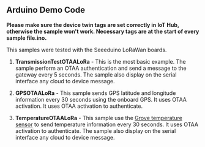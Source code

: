## Arduino Demo Code

__Please make sure the device twin tags are set correctly in IoT Hub, otherwise the sample won't work. Necessary tags are at the start of every sample file.ino.__

This samples were tested with the Seeeduino LoRaWan boards.

1. **TransmissionTestOTAALoRa** - This is the most basic example. The sample perform an OTAA authentication and send a message to the gateway every 5 seconds. The sample also display on the serial interface any cloud to device message.

2. **GPSOTAALoRa** - This sample sends GPS latitude and longitude information every 30 seconds using the onboard GPS. It uses OTAA activation. It uses OTAA activation to authenticate.

3. **TemperatureOTAALoRa** - This sample use the [Grove temperature sensor](http://wiki.seeedstudio.com/Grove-Temperature_Sensor/) to send temperature information every 30 seconds. It uses OTAA activation to authenticate. The sample also display on the serial interface any cloud to device message.
